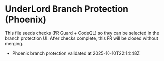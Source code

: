 # UnderLord Branch Protection (Phoenix)

This file seeds checks (PR Guard + CodeQL) so they can be selected in the branch protection UI.
After checks complete, this PR will be closed without merging.
- Phoenix branch protection validated at 2025-10-10T22:14:48Z
